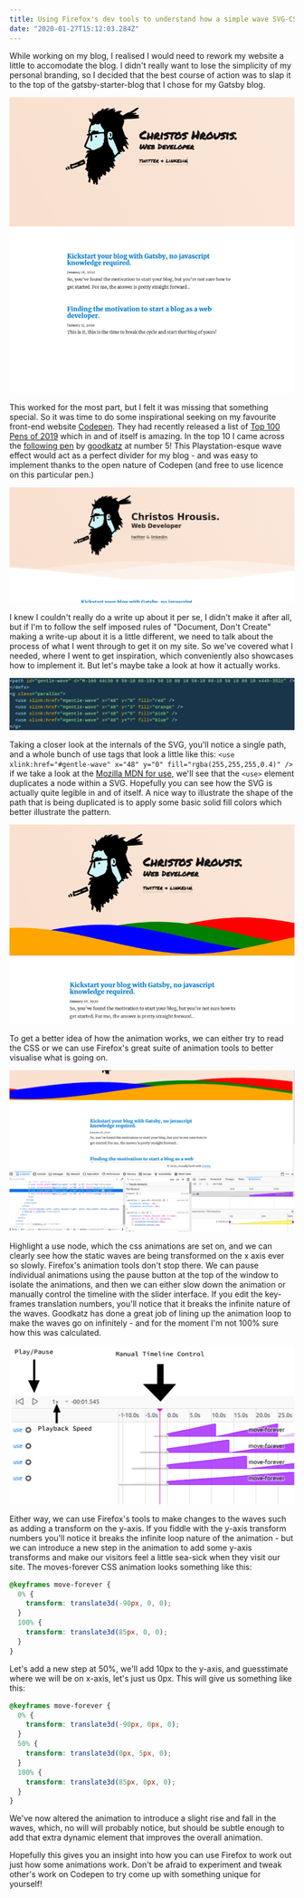 ```yaml
---
title: Using Firefox's dev tools to understand how a simple wave SVG-CSS animation works.
date: "2020-01-27T15:12:03.284Z"
---
```


While working on my blog, I realised I would need to rework my website a little to accomodate the blog. I didn't really want to lose the simplicity of my personal branding, so I decided that the best course of action was to slap it to the top of the gatsby-starter-blog that I chose for my Gatsby blog.

![How this blog looks without waves.](./no-wave.png)

This worked for the most part, but I felt it was missing that something special. So it was time to do some inspirational seeking on my favourite front-end website [Codepen](https://codepen.io/). They had recently released a list of [Top 100 Pens of 2019](https://codepen.io/2019/popular/pens) which in and of itself is amazing. In the top 10 I came across the [following pen](https://codepen.io/goodkatz/pen/LYPGxQz) by [goodkatz](https://codepen.io/goodkatz) at number 5! This Playstation-esque wave effect would act as a perfect divider for my blog - and was easy to implement thanks to the open nature of Codepen (and free to use licence on this particular pen.)

![How this blog looks with the waves!](./layout.png)

I knew I couldn't really do a write up about it per se, I didn't make it after all, but if I'm to follow the self imposed rules of "Document, Don't Create" making a write-up about it is a little different, we need to talk about the process of what I went through to get it on my site. So we've covered what I needed, where I went to get inspiration, which conveniently also showcases how to implement it. But let's maybe take a look at how it actually works.

![Review of the way the main parts of the SVG look](./core.png)

Taking a closer look at the internals of the SVG, you'll notice a single path, and a whole bunch of use tags that look a little like this: `<use xlink:href="#gentle-wave" x="48" y="0" fill="rgba(255,255,255,0.4)" />` if we take a look at the [Mozilla MDN for use](https://developer.mozilla.org/en-US/docs/Web/SVG/Element/use), we'll see that the `<use>` element duplicates a node within a SVG. Hopefully you can see how the SVG is actually quite legible in and of itself. A nice way to illustrate the shape of the path that is being duplicated is to apply some basic solid fill colors which better illustrate the pattern.

![Wave animation with colors](./color-waves.png)

To get a better idea of how the animation works, we can either try to read the CSS or we can use Firefox's great suite of animation tools to better visualise what is going on.

![Firefox animation tools in the context of the waves animation in this blog.](./firefox-animation-tools.png)

Highlight a use node, which the css animations are set on, and we can clearly see how the static waves are being transformed on the x axis ever so slowly. Firefox's animation tools don't stop there. We can pause individual animations using the pause button at the top of the window to isolate the animations, and then we can either slow down the animation or manually control the timeline with the slider interface. If you edit the key-frames translation numbers, you'll notice that it breaks the infinite nature of the waves. Goodkatz has done a great job of lining up the animation loop to make the waves go on infinitely - and for the moment I'm not 100% sure how this was calculated.

![Firefox animation tools with highlights of most useful controls.](./firefox-animation-controls-explanation.png)

Either way, we can use Firefox's tools to make changes to the waves such as adding a transform on the y-axis. If you fiddle with the y-axis transform numbers you'll notice it breaks the infinite loop nature of the animation - but we can introduce a new step in the animation to add some y-axis transforms and make our visitors feel a little sea-sick when they visit our site. The moves-forever CSS animation looks something like this:

```css
@keyframes move-forever {
  0% {
    transform: translate3d(-90px, 0, 0);
  }
  100% {
    transform: translate3d(85px, 0, 0);
  }
}
```

Let's add a new step at 50%, we'll add 10px to the y-axis, and guesstimate where we will be on x-axis, let's just us 0px. This will give us something like this:

```css
@keyframes move-forever {
  0% {
    transform: translate3d(-90px, 0px, 0);
  }
  50% {
    transform: translate3d(0px, 5px, 0);
  }
  100% {
    transform: translate3d(85px, 0px, 0);
  }
}
```

We've now altered the animation to introduce a slight rise and fall in the waves, which, no will will probably notice, but should be subtle enough to add that extra dynamic element that improves the overall animation.

Hopefully this gives you an insight into how you can use Firefox to work out just how some animations work. Don't be afraid to experiment and tweak other's work on Codepen to try come up with something unique for yourself!
